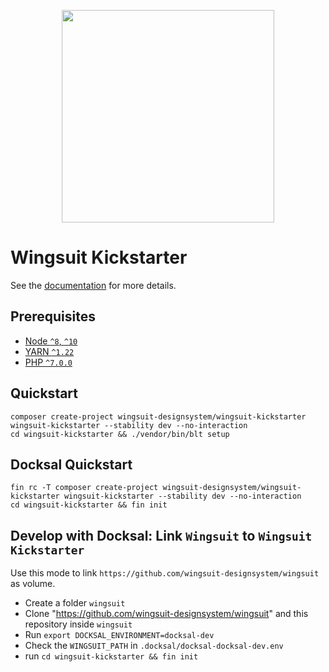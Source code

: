 <p align="center">
<img src="https://github.com/wingsuit-designsystem/wingsuit/raw/master/images/wsuit-logo-stacked.svg" width="340px">
</p>

# Wingsuit Kickstarter
See the [documentation](https://wingsuit-designsystem.github.io/drupal/ui_patterns/) for more details.

## Prerequisites

- [Node `^8`, `^10`](https://nodejs.org)
- [YARN `^1.22`](https://classic.yarnpkg.com/)
- [PHP `^7.0.0`](https://php.net)

## Quickstart
```
composer create-project wingsuit-designsystem/wingsuit-kickstarter wingsuit-kickstarter --stability dev --no-interaction
cd wingsuit-kickstarter && ./vendor/bin/blt setup
```

## Docksal Quickstart
```
fin rc -T composer create-project wingsuit-designsystem/wingsuit-kickstarter wingsuit-kickstarter --stability dev --no-interaction
cd wingsuit-kickstarter && fin init
```

## Develop with Docksal: Link `Wingsuit` to `Wingsuit Kickstarter`
Use this mode to link `https://github.com/wingsuit-designsystem/wingsuit` as volume.

   * Create a folder `wingsuit`
   * Clone "https://github.com/wingsuit-designsystem/wingsuit" and this repository inside `wingsuit`
   * Run `export DOCKSAL_ENVIRONMENT=docksal-dev`
   * Check the `WINGSUIT_PATH` in `.docksal/docksal-docksal-dev.env`
   * run `cd wingsuit-kickstarter && fin init`
